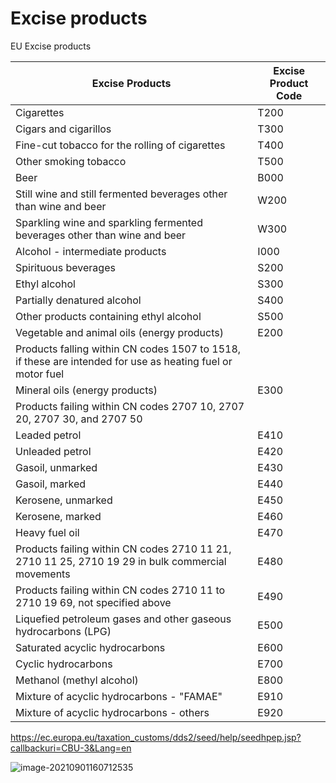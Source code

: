 # Excise products

EU Excise products

| Excise  Products                                             | Excise Product Code |
| ------------------------------------------------------------ | ------------------- |
| Cigarettes                                                   | T200                |
| Cigars and cigarillos                                        | T300                |
| Fine-cut tobacco for the rolling of cigarettes               | T400                |
| Other smoking tobacco                                        | T500                |
| Beer                                                         | B000                |
| Still wine and still fermented beverages other than wine and  beer | W200                |
| Sparkling wine and sparkling fermented beverages other than wine  and beer | W300                |
| Alcohol - intermediate products                              | I000                |
| Spirituous beverages                                         | S200                |
| Ethyl alcohol                                                | S300                |
| Partially denatured alcohol                                  | S400                |
| Other products containing ethyl alcohol                      | S500                |
| Vegetable and animal oils (energy products)                  | E200                |
| Products  falling within CN codes 1507 to 1518, if these are intended for use as  heating fuel or motor fuel |                     |
| Mineral oils (energy products)                               | E300                |
| Products  failing within CN codes 2707 10, 2707 20, 2707 30, and 2707 50 |                     |
| Leaded petrol                                                | E410                |
| Unleaded petrol                                              | E420                |
| Gasoil, unmarked                                             | E430                |
| Gasoil, marked                                               | E440                |
| Kerosene, unmarked                                           | E450                |
| Kerosene, marked                                             | E460                |
| Heavy fuel oil                                               | E470                |
| Products failing within CN codes 2710 11 21, 2710 11 25, 2710 19  29 in bulk commercial movements | E480                |
| Products failing within CN codes 2710 11 to 2710 19 69, not  specified above | E490                |
| Liquefied petroleum gases and other gaseous hydrocarbons (LPG) | E500                |
| Saturated acyclic hydrocarbons                               | E600                |
| Cyclic hydrocarbons                                          | E700                |
| Methanol (methyl alcohol)                                    | E800                |
| Mixture of acyclic hydrocarbons - "FAMAE"                    | E910                |
| Mixture of acyclic hydrocarbons - others                     | E920                |

https://ec.europa.eu/taxation_customs/dds2/seed/help/seedhpep.jsp?callbackuri=CBU-3&Lang=en

![image-20210901160712535](C:\Users\i.ivanov\AppData\Roaming\Typora\typora-user-images\image-20210901160712535.png)